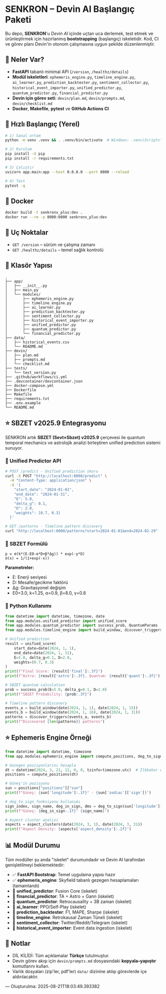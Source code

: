 # SENKRON – Devin AI Başlangıç Paketi

Bu depo, **SENKRON**'u *Devin AI* içinde uçtan uca derlemek, test etmek ve ürünleştirmek için
hazırlanmış **bootstrapping** (başlangıç) iskeletidir. Kod, CI ve görev planı Devin'in
otonom çalışmasına uygun şekilde düzenlenmiştir.

## 🚀 Neler Var?
- **FastAPI** tabanlı minimal API (`/version`, `/healthz/details`)
- **Modül iskeletleri**: `ephemeris_engine.py`, `timeline_engine.py`, `ai_learner.py`,
  `prediction_backtester.py`, `sentiment_collector.py`, `historical_event_importer.py`,
  `unified_predictor.py`, `quantum_predictor.py`, `financial_predictor.py`
- **Devin için görev seti**: `devin/plan.md`, `devin/prompts.md`, `devin/checklist.md`
- **Docker**, **Makefile**, **pytest** ve **GitHub Actions CI**

## 🧭 Hızlı Başlangıç (Yerel)
```bash
# 1) Sanal ortam
python -m venv .venv && . .venv/bin/activate  # Windows: .venv\Scripts\activate

# 2) Kurulum
pip install -U pip
pip install -r requirements.txt

# 3) Çalıştır
uvicorn app.main:app --host 0.0.0.0 --port 8000 --reload

# 4) Test
pytest -q
```

## 🐳 Docker
```bash
docker build -t senkronx_plus:dev .
docker run --rm -p 8000:8000 senkronx_plus:dev
```

## 🧪 Uç Noktalar
- `GET /version` – sürüm ve çalışma zamanı
- `GET /healthz/details` – temel sağlık kontrolü

## 📁 Klasör Yapısı
```
.
├── app/
│   ├── __init__.py
│   ├── main.py
│   └── modules/
│       ├── ephemeris_engine.py
│       ├── timeline_engine.py
│       ├── ai_learner.py
│       ├── prediction_backtester.py
│       ├── sentiment_collector.py
│       ├── historical_event_importer.py
│       ├── unified_predictor.py
│       ├── quantum_predictor.py
│       └── financial_predictor.py
├── data/
│   ├── historical_events.csv
│   └── README.md
├── devin/
│   ├── plan.md
│   ├── prompts.md
│   └── checklist.md
├── tests/
│   └── test_version.py
├── .github/workflows/ci.yml
├── .devcontainer/devcontainer.json
├── docker-compose.yml
├── Dockerfile
├── Makefile
├── requirements.txt
├── .env.example
└── README.md
```

## ⭐ SBZET v2025.9 Entegrasyonu

SENKRON artık **SBZET (Sevt×Sbzet) v2025.9** çerçevesi ile quantum temporal mechanics ve astrolojik analizi birleştiren unified prediction sistemi sunuyor.

### 🔮 Unified Predictor API

```bash
# POST /predict - Unified prediction skoru
curl -X POST "http://localhost:8000/predict" \
  -H "Content-Type: application/json" \
  -d '{
    "start_date": "2024-01-01",
    "end_date": "2024-01-31", 
    "E": 5.0,
    "delta_g": 0.1,
    "D": 2.0,
    "weights": [0.7, 0.3]
  }'

# GET /patterns - Timeline pattern discovery
curl "http://localhost:8000/patterns?start=2024-01-01&end=2024-02-29"
```

### 🧮 SBZET Formülü

```
p = σ(k*(E-E0-α*D+β*Δg)) * exp(-γ*D)
σ(x) = 1/(1+exp(-x))
```

**Parametreler:**
- E: Enerji seviyesi
- D: Mesafe/gecikme faktörü  
- Δg: Gravitasyonel değişim
- E0=3.0, k=1.25, α=0.9, β=8.0, γ=0.8

### 🐍 Python Kullanımı

```python
from datetime import datetime, timezone, date
from app.modules.unified_predictor import unified_score
from app.modules.quantum_predictor import success_prob, QuantumParams
from app.modules.timeline_engine import build_window, discover_triggers

# Unified prediction
result = unified_score(
    start_date=date(2024, 1, 1),
    end_date=date(2024, 1, 31),
    E=5.0, delta_g=0.1, D=2.0,
    weights=(0.7, 0.3)
)
print(f"Final Score: {result['final']:.3f}")
print(f"Astro: {result['astro']:.3f}, Quantum: {result['quant']:.3f}")

# SBZET quantum calculation
prob = success_prob(E=5.0, delta_g=0.1, D=2.0)
print(f"SBZET Probability: {prob:.3f}")

# Timeline pattern discovery
events_a = build_window(date(2024, 1, 1), date(2024, 1, 15))
events_b = build_window(date(2024, 1, 16), date(2024, 1, 31))
patterns = discover_triggers(events_a, events_b)
print(f"Discovered {len(patterns)} patterns")
```

## ⭐ Ephemeris Engine Örneği

```python
from datetime import datetime, timezone
from app.modules.ephemeris_engine import compute_positions, deg_to_sign, aspect_clusters

# Gezegen pozisyonlarını hesapla
dt = datetime(2024, 3, 21, 12, 0, 0, tzinfo=timezone.utc)  # İlkbahar ekinoksu
positions = compute_positions(dt)

# Güneş'in pozisyonu
sun = positions["positions"]["sun"]
print(f"Güneş: {sun['longitude']:.1f}° - {sun['zodiac']['sign']}")

# deg_to_sign fonksiyonu kullanımı
sign_index, sign_name, deg_in_sign, dms = deg_to_sign(sun['longitude'])
print(f"Güneş: {deg_in_sign:.1f}° {sign_name}")

# Aspect cluster analizi
aspects = aspect_clusters(date(2024, 3, 1), date(2024, 3, 31))
print(f"Aspect Density: {aspects['aspect_density']:.2f}")
```

## 📊 Modül Durumu

Tüm modüller şu anda "iskelet" durumundadır ve Devin AI tarafından genişletilmeyi beklemektedir:

- ✅ **FastAPI Bootstrap**: Temel uygulama yapısı hazır
- ✅ **ephemeris_engine**: Skyfield tabanlı gezegen hesaplamaları (tamamlandı)
- 🔄 **unified_predictor**: Fusion Core (iskelet)
- 🔄 **financial_predictor**: TA + Astro + Gann (iskelet)
- 🔄 **quantum_predictor**: Retrocausality + 3B zaman (iskelet)
- 🔄 **ai_learner**: PPO/Self-Play (iskelet)
- 🔄 **prediction_backtester**: F1, MAPE, Sharpe (iskelet)
- 🔄 **timeline_engine**: Retrokausal Zaman Tüneli (iskelet)
- 🔄 **sentiment_collector**: Twitter/Reddit/Telegram (iskelet)
- 🔄 **historical_event_importer**: Event data ingestion (iskelet)

## 🧩 Notlar
- DİL KİLİDİ: Tüm açıklamalar **Türkçe** tutulmuştur.
- Devin görev akışı için `devin/prompts.md` dosyasındaki **kopyala–yapıştır** komutlarını kullan.
- Varlık dosyaları (zip'ler, pdf'ler) `data/` dizinine atılıp görevlerde içe aldırılacaktır.

— Oluşturulma: 2025-08-21T18:03:49.393382

